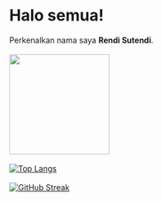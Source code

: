 # Halo semua! 
 
Perkenalkan nama saya **Rendi Sutendi**.
<br/>
<br/>
<img height="180em" src="https://github-readme-stats-eight-theta.vercel.app/api?username=RendiS10&show_icons=true&theme=radical&border=141E61&include_all_commits=true&count_private=true"/>
<br/>
<br/>
[![Top Langs](https://github-readme-stats.vercel.app/api/top-langs/?username=RendiS10&layout=compact&theme=radical&border_color=141e61)](https://github.com/anuraghazra/github-readme-stats)
<br/>
<br/>
[![GitHub Streak](https://streak-stats.demolab.com?user=RendiS10&theme=radical&border_radius=5&date_format=j%20M%5B%20Y%5D&mode=weekly)](https://git.io/streak-stats)
